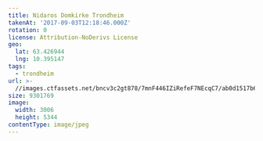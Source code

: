 ```yaml
---
title: Nidaros Domkirke Trondheim
takenAt: '2017-09-03T12:18:46.000Z'
rotation: 0
license: Attribution-NoDerivs License
geo:
  lat: 63.426944
  lng: 10.395147
tags:
  - trondheim
url: >-
  //images.ctfassets.net/bncv3c2gt878/7mnF446IZiRefeF7NEcqC7/ab0d1517b666ecc51ee47110440111f3/nidaros-domkirke-trondheim_36200250703_o
size: 9301769
image:
  width: 3006
  height: 5344
contentType: image/jpeg
---
```


